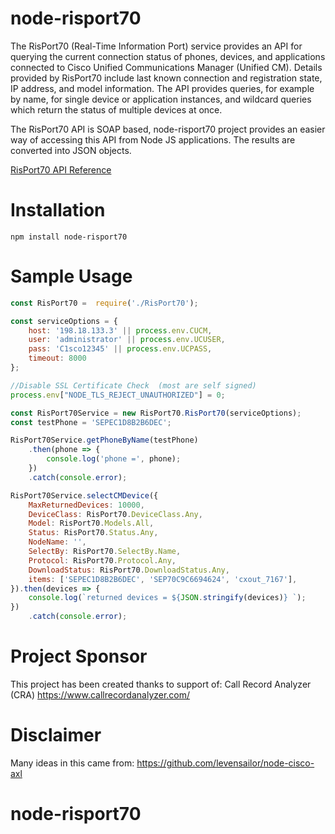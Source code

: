 node-risport70
===========

The RisPort70 (Real-Time Information Port) service provides an API for querying the current connection status of phones, devices, and applications connected to Cisco Unified Communications Manager (Unified CM). Details provided by RisPort70 include last known connection and registration state, IP address, and model information. The API provides queries, for example by name, for single device or application instances, and wildcard queries which return the status of multiple devices at once.

The RisPort70 API is SOAP based, node-risport70 project provides an easier way of accessing this API from Node JS applications. The results are converted into JSON objects.

[RisPort70 API Reference](https://developer.cisco.com/docs/sxml/#!risport70-api-reference/risport70-api-reference)

Installation
============

`npm install node-risport70`

Sample Usage
=====



```javascript
const RisPort70 =  require('./RisPort70');

const serviceOptions = {
    host: '198.18.133.3' || process.env.CUCM,
    user: 'administrator' || process.env.UCUSER,
    pass: 'C1sco12345' || process.env.UCPASS,
    timeout: 8000
};

//Disable SSL Certificate Check  (most are self signed)
process.env["NODE_TLS_REJECT_UNAUTHORIZED"] = 0;

const RisPort70Service = new RisPort70.RisPort70(serviceOptions);
const testPhone = 'SEPEC1D8B2B6DEC';

RisPort70Service.getPhoneByName(testPhone)
    .then(phone => {
        console.log('phone =', phone);
    })
    .catch(console.error);

RisPort70Service.selectCMDevice({
    MaxReturnedDevices: 10000,
    DeviceClass: RisPort70.DeviceClass.Any,
    Model: RisPort70.Models.All,
    Status: RisPort70.Status.Any,
    NodeName: '',
    SelectBy: RisPort70.SelectBy.Name,
    Protocol: RisPort70.Protocol.Any,
    DownloadStatus: RisPort70.DownloadStatus.Any,
    items: ['SEPEC1D8B2B6DEC', 'SEP70C9C6694624', 'cxout_7167'],
}).then(devices => {
    console.log(`returned devices = ${JSON.stringify(devices)} `);
})
    .catch(console.error);

```


Project Sponsor
===============
This project has been created thanks to support of: 
Call Record Analyzer (CRA) https://www.callrecordanalyzer.com/ 


Disclaimer
===============
Many ideas in this came from: https://github.com/levensailor/node-cisco-axl
# node-risport70